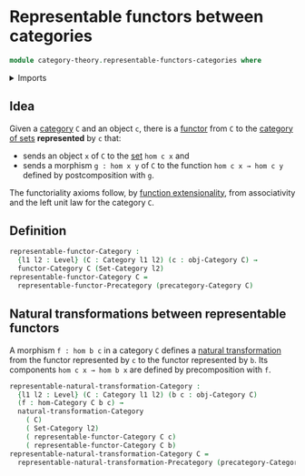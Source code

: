 # Representable functors between categories

```agda
module category-theory.representable-functors-categories where
```

<details><summary>Imports</summary>

```agda
open import category-theory.categories
open import category-theory.functors-categories
open import category-theory.natural-transformations-functors-categories
open import category-theory.representable-functors-precategories

open import foundation.category-of-sets
open import foundation.universe-levels
```

</details>

## Idea

Given a [category](category-theory.categories.md) `C` and an object `c`, there
is a [functor](category-theory.functors-categories.md) from `C` to the
[category of sets](foundation.category-of-sets.md) **represented** by `c` that:

- sends an object `x` of `C` to the [set](foundation-core.sets.md) `hom c x` and
- sends a morphism `g : hom x y` of `C` to the function `hom c x → hom c y`
  defined by postcomposition with `g`.

The functoriality axioms follow, by
[function extensionality](foundation.function-extensionality.md), from
associativity and the left unit law for the category `C`.

## Definition

```agda
representable-functor-Category :
  {l1 l2 : Level} (C : Category l1 l2) (c : obj-Category C) →
  functor-Category C (Set-Category l2)
representable-functor-Category C =
  representable-functor-Precategory (precategory-Category C)
```

## Natural transformations between representable functors

A morphism `f : hom b c` in a category `C` defines a
[natural transformation](category-theory.natural-transformations-functors-categories.md)
from the functor represented by `c` to the functor represented by `b`. Its
components `hom c x → hom b x` are defined by precomposition with `f`.

```agda
representable-natural-transformation-Category :
  {l1 l2 : Level} (C : Category l1 l2) (b c : obj-Category C)
  (f : hom-Category C b c) →
  natural-transformation-Category
    ( C)
    ( Set-Category l2)
    ( representable-functor-Category C c)
    ( representable-functor-Category C b)
representable-natural-transformation-Category C =
  representable-natural-transformation-Precategory (precategory-Category C)
```
